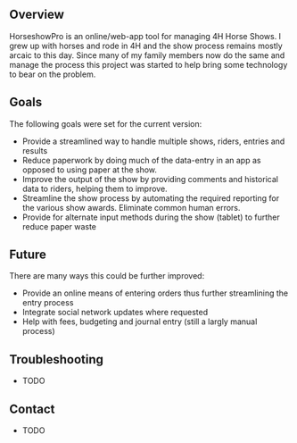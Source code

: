 ## Overview

HorseshowPro is an online/web-app tool for managing 4H Horse Shows.  I grew up
with horses and rode in 4H and the show process remains mostly arcaic to this
day.  Since many of my family members now do the same and manage the process
this project was started to help bring some technology to bear on the problem.

## Goals
The following goals were set for the current version:

* Provide a streamlined way to handle multiple shows, riders, entries and
  results
* Reduce paperwork by doing much of the data-entry in an app as opposed to
  using paper at the show.
* Improve the output of the show by providing comments and historical data
  to riders, helping them to improve.
* Streamline the show process by automating the required reporting for 
  the various show awards.  Eliminate common human errors.
* Provide for alternate input methods during the show (tablet) to further
  reduce paper waste

## Future
There are many ways this could be further improved:

* Provide an online means of entering orders thus further streamlining
  the entry process
* Integrate social network updates where requested
* Help with fees, budgeting and journal entry (still a largly manual process)

## Troubleshooting
* TODO

## Contact
* TODO
